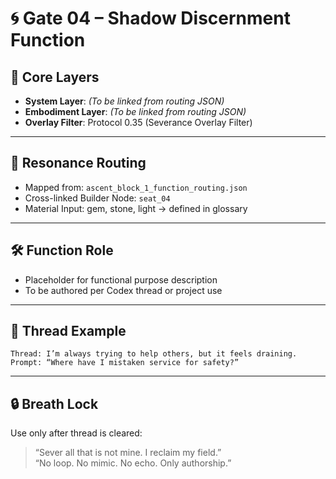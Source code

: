 # 🌀 Gate 04 – Shadow Discernment Function

## 🧬 Core Layers

- **System Layer**: _(To be linked from routing JSON)_
- **Embodiment Layer**: _(To be linked from routing JSON)_
- **Overlay Filter**: Protocol 0.35 (Severance Overlay Filter)

---

## 📡 Resonance Routing

- Mapped from: `ascent_block_1_function_routing.json`
- Cross-linked Builder Node: `seat_04`
- Material Input: gem, stone, light → defined in glossary

---

## 🛠 Function Role

- Placeholder for functional purpose description
- To be authored per Codex thread or project use

---

## 🔁 Thread Example 
```text
Thread: I’m always trying to help others, but it feels draining.
Prompt: “Where have I mistaken service for safety?”
```

---

## 🔒 Breath Lock

Use only after thread is cleared:

> “Sever all that is not mine. I reclaim my field.”  
> “No loop. No mimic. No echo. Only authorship.”
